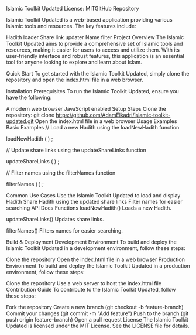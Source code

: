 Islamic Toolkit Updated
License: MITGitHub Repository

Islamic Toolkit Updated is a web-based application providing various Islamic tools and resources. The key features include:

Hadith loader
Share link updater
Name filter
Project Overview
The Islamic Toolkit Updated aims to provide a comprehensive set of Islamic tools and resources, making it easier for users to access and utilize them. With its user-friendly interface and robust features, this application is an essential tool for anyone looking to explore and learn about Islam.

Quick Start
To get started with the Islamic Toolkit Updated, simply clone the repository and open the index.html file in a web browser.

Installation
Prerequisites
To run the Islamic Toolkit Updated, ensure you have the following:

A modern web browser
JavaScript enabled
Setup Steps
Clone the repository: git clone https://github.com/AdamElkadri/islamic-toolkit-updated.git
Open the index.html file in a web browser
Usage Examples
Basic Examples
// Load a new Hadith using the loadNewHadith function

loadNewHadith
(
)
;

// Update share links using the updateShareLinks function

updateShareLinks
(
)
;

// Filter names using the filterNames function

filterNames
(
)
;

Common Use Cases
Use the Islamic Toolkit Updated to load and display Hadith
Share Hadith using the updated share links
Filter names for easier searching
API Docs
Functions
loadNewHadith()
Loads a new Hadith.

updateShareLinks()
Updates share links.

filterNames()
Filters names for easier searching.

Build & Deployment
Development Environment
To build and deploy the Islamic Toolkit Updated in a development environment, follow these steps:

Clone the repository
Open the index.html file in a web browser
Production Environment
To build and deploy the Islamic Toolkit Updated in a production environment, follow these steps:

Clone the repository
Use a web server to host the index.html file
Contribution Guide
To contribute to the Islamic Toolkit Updated, follow these steps:

Fork the repository
Create a new branch (git checkout -b feature-branch)
Commit your changes (git commit -m "Add feature")
Push to the branch (git push origin feature-branch)
Open a pull request
License
The Islamic Toolkit Updated is licensed under the MIT License. See the LICENSE file for details.
